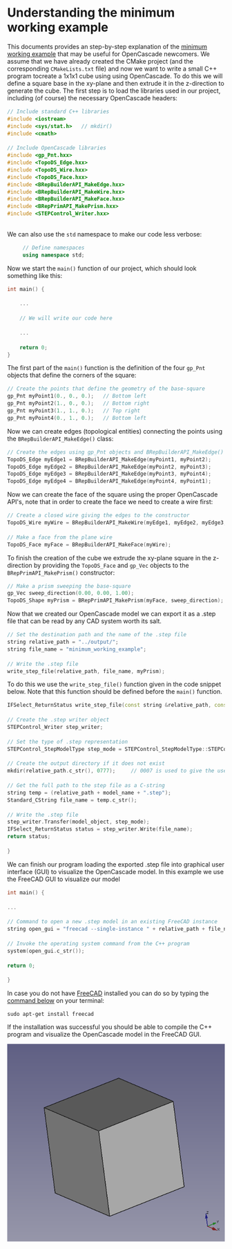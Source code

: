 # Understanding the minimum working example


This documents provides an step-by-step explanation of the [minimum working example](./open_cascade_minimum_working_example.md) that may be useful for OpenCascade newcomers.
We assume that we have already created the CMake project (and the corresponding `CMakeLists.txt` file) and now we want to write a small C++ program tocreate a 1x1x1 cube using using OpenCascade.
To do this we will define a square base in the xy-plane and then extrude it in the z-direction to generate the cube.
The first step is to load the libraries used in our project, including (of course) the necessary OpenCascade headers:



```cpp
// Include standard C++ libraries
#include <iostream>
#include <sys/stat.h>	// mkdir()
#include <cmath>

// Include OpenCascade libraries
#include <gp_Pnt.hxx>
#include <TopoDS_Edge.hxx>
#include <TopoDS_Wire.hxx>
#include <TopoDS_Face.hxx>
#include <BRepBuilderAPI_MakeEdge.hxx>
#include <BRepBuilderAPI_MakeWire.hxx>
#include <BRepBuilderAPI_MakeFace.hxx>
#include <BRepPrimAPI_MakePrism.hxx>
#include <STEPControl_Writer.hxx>
	
```

We can also use the `std` namespace to make our code less verbose:

```cpp
	 // Define namespaces
	 using namespace std; 
```

Now we start the `main()` function of our project, which should look something like this:

```cpp	
int main() {

	...
	
	// We will write our code here
	
	...
	
    return 0;
}
```

The first part of the `main()` function is the definition of the four `gp_Pnt` objects that define the corners of the square:

```cpp
// Create the points that define the geometry of the base-square
gp_Pnt myPoint1(0., 0., 0.);   // Bottom left
gp_Pnt myPoint2(1., 0., 0.);   // Bottom right
gp_Pnt myPoint3(1., 1., 0.);   // Top right
gp_Pnt myPoint4(0., 1., 0.);   // Bottom left
```

Now we can create edges (topological entities) connecting the points using the `BRepBuilderAPI_MakeEdge()` class:

```cpp
// Create the edges using gp_Pnt objects and BRepBuilderAPI_MakeEdge()
TopoDS_Edge myEdge1 = BRepBuilderAPI_MakeEdge(myPoint1, myPoint2);
TopoDS_Edge myEdge2 = BRepBuilderAPI_MakeEdge(myPoint2, myPoint3);
TopoDS_Edge myEdge3 = BRepBuilderAPI_MakeEdge(myPoint3, myPoint4);
TopoDS_Edge myEdge4 = BRepBuilderAPI_MakeEdge(myPoint4, myPoint1);
```

Now we can create the face of the square using the proper OpenCascade API's, note that in order to create the face we need to create a wire first:

```cpp
// Create a closed wire giving the edges to the constructor
TopoDS_Wire myWire = BRepBuilderAPI_MakeWire(myEdge1, myEdge2, myEdge3, myEdge4);

// Make a face from the plane wire
TopoDS_Face myFace = BRepBuilderAPI_MakeFace(myWire);
```

To finish the creation of the cube we extrude the xy-plane square in the z-direction by providing the `TopoDS_Face` and  `gp_Vec` objects to the `BRepPrimAPI_MakePrism()` constructor:

```cpp
// Make a prism sweeping the base-square
gp_Vec sweep_direction(0.00, 0.00, 1.00);
TopoDS_Shape myPrism = BRepPrimAPI_MakePrism(myFace, sweep_direction);
```

Now that we created our OpenCascade model we can export it as a .step file that can be read by any CAD system worth its salt.


```cpp
// Set the destination path and the name of the .step file
string relative_path = "../output/";
string file_name = "minimum_working_example";

// Write the .step file
write_step_file(relative_path, file_name, myPrism);
```


To do this we use the `write_step_file()` function given in the code snippet below. Note that this function should be defined before the `main()` function.


```cpp
IFSelect_ReturnStatus write_step_file(const string &relative_path, const string &model_name, const TopoDS_Shape &model_object) {

// Create the .step writer object
STEPControl_Writer step_writer;

// Set the type of .step representation
STEPControl_StepModelType step_mode = STEPControl_StepModelType::STEPControl_AsIs;

// Create the output directory if it does not exist
mkdir(relative_path.c_str(), 0777);     // 0007 is used to give the user permissions to read+write+execute

// Get the full path to the step file as a C-string
string temp = (relative_path + model_name + ".step");
Standard_CString file_name = temp.c_str();

// Write the .step file
step_writer.Transfer(model_object, step_mode);
IFSelect_ReturnStatus status = step_writer.Write(file_name);
return status;

}

```


We can finish our program loading the exported .step file into graphical user interface (GUI) to visualize the OpenCascade model. In this example we use the FreeCAD GUI to visualize our model

```cpp	
int main() {

...

// Command to open a new .step model in an existing FreeCAD instance
string open_gui = "freecad --single-instance " + relative_path + file_name + ".step";

// Invoke the operating system command from the C++ program
system(open_gui.c_str());

return 0;

}
```


In case you do not have [FreeCAD](https://www.freecadweb.org/) installed you can do so by typing the [command below](https://www.freecadweb.org/wiki/Install_on_Unix) on your terminal:

	sudo apt-get install freecad
	
	
	
If the installation was successful you should be able to compile the C++ program and visualize the OpenCascade model in the FreeCAD GUI.

 ![cube_model](./figures/cube_model.png)
	
	


